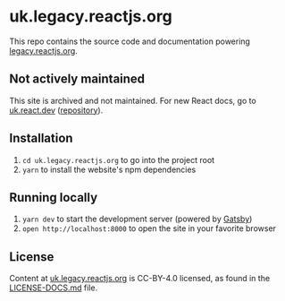 # uk.legacy.reactjs.org

This repo contains the source code and documentation powering [legacy.reactjs.org](https://uk.legacy.reactjs.org/).

## Not actively maintained

This site is archived and not maintained. For new React docs, go to [uk.react.dev](https://uk.react.dev) ([repository](https://github.com/reactjs/uk.react.dev)).

## Installation

1. `cd uk.legacy.reactjs.org` to go into the project root
1. `yarn` to install the website's npm dependencies

## Running locally

1. `yarn dev` to start the development server (powered by [Gatsby](https://www.gatsbyjs.org))
1. `open http://localhost:8000` to open the site in your favorite browser

## License
Content at [uk.legacy.reactjs.org](https://uk.legacy.reactjs.org/) is CC-BY-4.0 licensed, as found in the [LICENSE-DOCS.md](LICENSE-DOCS.md) file.
